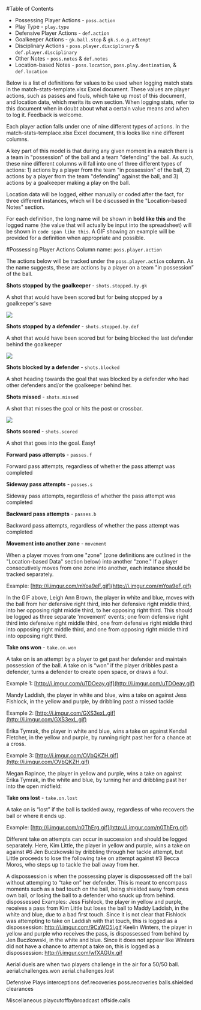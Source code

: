 #Table of Contents
* Possessing Player Actions - `poss.action`
* Play Type - `play.type`
* Defensive Player Actions - `def.action`
* Goalkeeper Actions - `gk.ball.stop` & `gk.s.o.g.attempt`
* Disciplinary Actions - `poss.player.disciplinary` & `def.player.disciplinary`
* Other Notes - `poss.notes` & `def.notes`
* Location-based Notes - `poss.location`, `poss.play.destination`, & `def.location`

Below is a list of definitions for values to be used when logging match stats in the match-stats-template.xlsx Excel document. These values are player actions, such as passes and fouls, which take up most of this document, and location data, which merits its own section. When logging stats, refer to this document when in doubt about what a certain value means and when to log it. Feedback is welcome.

Each player action falls under one of nine different types of actions. In the match-stats-templace.xlsx Excel document, this looks like nine different columns.

A key part of this model is that during any given moment in a match there is a team in "possession" of the ball and a team "defending" the ball. As such, these nine different columns will fall into one of three different types of actions: 1) actions by a player from the team "in possession" of the ball, 2) actions by a player from the team "defending" against the ball, and 3) actions by a goalkeeper making a play on the ball.

Location data will be logged, either manually or coded after the fact, for three different instances, which will be discussed in the "Location-based Notes" section.

For each definition, the long name will be shown in **bold like this** and the logged name (the value that will actually be input into the spreadsheet) will be shown in `code span like this`. A GIF showing an example will be provided for a definition when appropriate and possible.

#Possessing Player Actions
Column name: `poss.player.action`

The actions below will be tracked under the `poss.player.action` column. As the name suggests, these are actions by a player on a team "in possession” of the ball. 

**Shots stopped by the goalkeeper** - `shots.stopped.by.gk`

A shot that would have been scored but for being stopped by a goalkeeper's save

![](http://i.imgur.com/SKaaerO.gif)

**Shots stopped by a defender** - `shots.stopped.by.def`

A shot that would have been scored but for being blocked the last defender behind the goalkeeper

![](http://i.imgur.com/1rI71JW.gif)

**Shots blocked by a defender** - `shots.blocked`

A shot heading towards the goal that was blocked by a defender who had other defenders and/or the goalkeeper behind her.

**Shots missed** - `shots.missed`

A shot that misses the goal or hits the post or crossbar.

![](http://i.imgur.com/Dp3hVaX.gif?1)

**Shots scored** - `shots.scored`

A shot that goes into the goal. Easy!

**Forward pass attempts** - `passes.f`

Forward pass attempts, regardless of whether the pass attempt was completed

**Sideway pass attempts** - `passes.s`

Sideway pass attempts, regardless of whether the pass attempt was completed 

**Backward pass attempts** - `passes.b`

Backward pass attempts, regardless of whether the pass attempt was completed 

**Movement into another zone** - `movement`

When a player moves from one "zone" (zone definitions are outlined in the "Location-based Data" section below) into another "zone." If a player consecutively moves from one zone into another, each instance should be tracked separately.

Example: [http://i.imgur.com/mYoa9eF.gif](http://i.imgur.com/mYoa9eF.gif)

In the GIF above, Leigh Ann Brown, the player in white and blue, moves with the ball from her defensive right third, into her defensive right middle third, into her opposing right middle third, to her opposing right third. This should be logged as three separate 'movement' events; one from defensive right third into defensive right middle third, one from defensive right middle third into opposing right middle third, and one from opposing right middle third into opposing right third.

**Take ons won** - `take.on.won`

A take on is an attempt by a player to get past her defender and maintain possession of the ball. A take on is “won” if the player dribbles past a defender, turns a defender to create open space, or draws a foul. 

Example 1: [http://i.imgur.com/uTDOeay.gif](http://i.imgur.com/uTDOeay.gif)

Mandy Laddish, the player in white and blue, wins a take on against Jess Fishlock, in the yellow and purple, by dribbling past a missed tackle

Example 2:  [http://i.imgur.com/GXS3exL.gif](http://i.imgur.com/GXS3exL.gif)

Erika Tymrak, the player in white and blue, wins a take on against Kendall Fletcher, in the yellow and purple, by running right past her for a chance at a cross.

Example 3: [http://i.imgur.com/OVbQKZH.gif](http://i.imgur.com/OVbQKZH.gif)

Megan Rapinoe, the player in yellow and purple, wins a take on against Erika Tymrak, in the white and blue, by turning her and dribbling past her into the open midfield: 

**Take ons lost** - `take.on.lost`

A take on is “lost” if the ball is tackled away, regardless of who recovers the ball or where it ends up.

Example: [http://i.imgur.com/n0ThErg.gif](http://i.imgur.com/n0ThErg.gif)

Different take on attempts can occur in succession and should be logged separately. Here, Kim Little, the player in yellow and purple, wins a take on against #6 Jen Buczkowski by dribbling through her tackle attempt, but Little proceeds to lose the following take on attempt against #3 Becca Moros, who steps up to tackle the ball away from her.

A dispossession is when the possessing player is dispossessed off the ball without attemping to “take on” her defender. This is meant to encompass moments such as a bad touch on the ball, being shielded away from ones own ball, or losing the ball to a defender who snuck up from behind.
dispossessed
Examples:
Jess Fishlock, the player in yellow and purple, receives a pass from Kim Little but loses the ball to Maddy Laddish, in the white and blue, due to a bad first touch. Since it is not clear that Fishlock was attempting to take on Laddish with that touch, this is logged as a dispossession: http://i.imgur.com/9CaWO5l.gif
Keelin Winters, the player in yellow and purple who receives the pass, is dispossessed from behind by Jen Buczkowski, in the white and blue. Since it does not appear like Winters did not have a chance to attempt a take on, this is logged as a dispossession: http://i.imgur.com/wfXAGUx.gif

Aerial duels are when two players challenge in the air for a 50/50 ball. 
aerial.challenges.won
aerial.challenges.lost

Defensive Plays
interceptions
def.recoveries
poss.recoveries
balls.shielded
clearances

Miscellaneous
playcutoffbybroadcast
offside.calls
